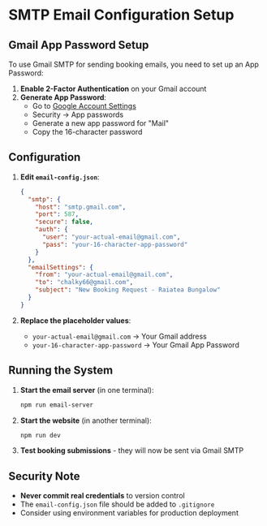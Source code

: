 # SMTP Email Configuration Setup

## Gmail App Password Setup

To use Gmail SMTP for sending booking emails, you need to set up an App Password:

1. **Enable 2-Factor Authentication** on your Gmail account
2. **Generate App Password**:
   - Go to [Google Account Settings](https://myaccount.google.com/)
   - Security → App passwords
   - Generate a new app password for "Mail"
   - Copy the 16-character password

## Configuration

1. **Edit `email-config.json`**:
   ```json
   {
     "smtp": {
       "host": "smtp.gmail.com",
       "port": 587,
       "secure": false,
       "auth": {
         "user": "your-actual-email@gmail.com",
         "pass": "your-16-character-app-password"
       }
     },
     "emailSettings": {
       "from": "your-actual-email@gmail.com",
       "to": "chalky66@gmail.com",
       "subject": "New Booking Request - Raiatea Bungalow"
     }
   }
   ```

2. **Replace the placeholder values**:
   - `your-actual-email@gmail.com` → Your Gmail address
   - `your-16-character-app-password` → Your Gmail App Password

## Running the System

1. **Start the email server** (in one terminal):
   ```bash
   npm run email-server
   ```

2. **Start the website** (in another terminal):
   ```bash
   npm run dev
   ```

3. **Test booking submissions** - they will now be sent via Gmail SMTP

## Security Note

- **Never commit real credentials** to version control
- The `email-config.json` file should be added to `.gitignore`
- Consider using environment variables for production deployment